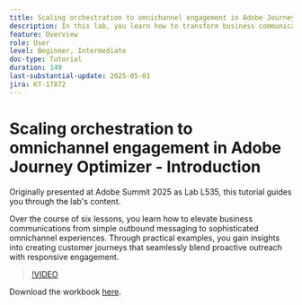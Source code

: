 ```yaml
---
title: Scaling orchestration to omnichannel engagement in Adobe Journey Optimizer -  Introduction
description: In this lab, you learn how to transform business communications from basic outbound messaging to sophisticated omnichannel experiences. Through practical examples, you create a customer journey that combines proactive outreach with responsive engagement.
feature: Overview
role: User
level: Beginner, Intermediate
doc-type: Tutorial
duration: 149
last-substantial-update: 2025-05-01
jira: KT-17872
---
```


# Scaling orchestration to omnichannel engagement in Adobe Journey Optimizer - Introduction

Originally presented at Adobe Summit 2025 as Lab L535, this tutorial guides you through the lab's content. 

Over the course of six lessons, you learn how to elevate business communications from simple outbound messaging to sophisticated omnichannel experiences. Through practical examples, you gain insights into creating customer journeys that seamlessly blend proactive outreach with responsive engagement.

>[!VIDEO](https://video.tv.adobe.com/v/3457828/?learn=on&enablevpops)

Download the workbook [here](/help/summit-lab-2025/assets/summit-lab-manual-l535-final-v4.pdf).
